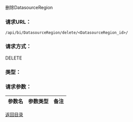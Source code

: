 删除DatasourceRegion

### **请求URL：**

`/api/bi/DatasourceRegion/delete/<DatasourceRegion_id>/`

### **请求方式：**

DELETE

### **类型：**

### **请求参数：**

|参数名|参数类型|备注|
|:--|:--|:--|

[返回目录](../base.md)